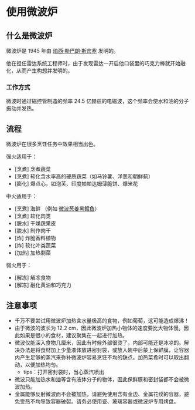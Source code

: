 # 使用微波炉

## 什么是微波炉

微波炉是 1945 年由 [珀西·勒巴朗·斯宾塞](https://en.wikipedia.org/wiki/Percy_Spencer) 发明的。

他在担任雷达系统工程师时，由于发现雷达一开启他口袋里的巧克力棒就开始融化，从而产生构想并发明的。

### 工作方式

微波时通过磁控管制造的频率 24.5 亿赫兹的电磁波，这个频率会使水和油的分子振动并发热。

## 流程

微波炉在很多烹饪任务中效果相当出色。

强火适用于：

* [烹煮] 烹煮蔬菜
* [烹煮] 软化含水率高的硬质蔬菜（如马铃薯、洋葱和朝鲜蓟）
* [膨化] 爆点心，如泡芙、印度帕帕达姆薄脆饼、爆米花

中火适用于：

* [烹煮] 海鲜 （例如 [微波葱姜黑鳕鱼](../../dishes/aquatic/微波葱姜黑鳕鱼.md)）
* [烹煮] 软化肉类
* [脱水] 干燥蔬果皮
* [脱水] 制作肉干
* [炸] 炸脆香料植物
* [炸] 软化叶类蔬菜
* [加热] 加热剩菜

弱火用于：

* [解冻] 解冻食物
* [解冻] 融化黄油和巧克力

## 注意事项

* 千万不要尝试用微波炉加热含水量极高的食物，例如葡萄，这可能造成爆沸！
* 由于微波的波长为 12.2 cm，因此微波炉加热小物体的速度要比大物体慢。因此如果是很小的食材，建议聚集在一起进行加热。
* 微波仅能深入食物几厘米，因此有时候外部很烫了，内部可能还是冰凉的。解决办法是将食材加上少量液体放进密封袋，或放入碗中后蒙上保鲜膜，让容器内产生足够的蒸汽来弥补微波炉容易烹饪不均的缺点。加热菜肴时可以取出翻动，以便加热均匀。
    * tips：打开密封袋时，当心蒸汽喷出
* 微波只能加热水和油等含有液体分子的物体，因此保鲜膜和密封袋都不会被微波加热。
* 金属能够反射微波而不会被加热，请避免使用含有金边、金属花纹的容器，避免受热不均导致容器破裂。请务必使用瓷、玻璃容器或微波炉专用烤盘。
